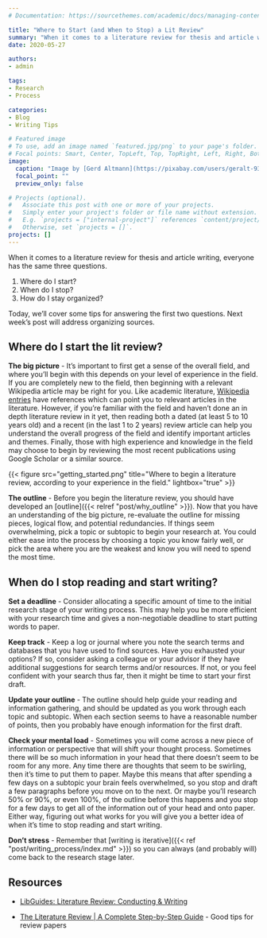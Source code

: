 ```yaml
---
# Documentation: https://sourcethemes.com/academic/docs/managing-content/

title: "Where to Start (and When to Stop) a Lit Review"
summary: "When it comes to a literature review for thesis and article writing, everyone has the same questions: Where do I start and when do I stop? Today, we’ll cover some tips to help answer these questions."
date: 2020-05-27

authors: 
- admin

tags: 
- Research
- Process

categories: 
- Blog
- Writing Tips

# Featured image
# To use, add an image named `featured.jpg/png` to your page's folder.
# Focal points: Smart, Center, TopLeft, Top, TopRight, Left, Right, BottomLeft, Bottom, BottomRight.
image:
  caption: "Image by [Gerd Altmann](https://pixabay.com/users/geralt-9301/?utm_source=link-attribution&amp;utm_medium=referral&amp;utm_campaign=image&amp;utm_content=908176) from [Pixabay](https://pixabay.com/?utm_source=link-attribution&amp;utm_medium=referral&amp;utm_campaign=image&amp;utm_content=908176)"
  focal_point: ""
  preview_only: false

# Projects (optional).
#   Associate this post with one or more of your projects.
#   Simply enter your project's folder or file name without extension.
#   E.g. `projects = ["internal-project"]` references `content/project/deep-learning/index.md`.
#   Otherwise, set `projects = []`.
projects: []
---
```


When it comes to a literature review for thesis and article writing, everyone has the same three questions. 

1. Where do I start?
1. When do I stop?
1. How do I stay organized?

Today, we’ll cover some tips for answering the first two questions. Next week’s post will address organizing sources.

## Where do I start the lit review?

**The big picture** - It’s important to first get a sense of the overall field, and where you’ll begin with this depends on your level of experience in the field. If you are completely new to the field, then beginning with a relevant Wikipedia article may be right for you. Like academic literature, [Wikipedia entries](https://science.sciencemag.org/content/357/6351/557.2) have references which can point you to relevant articles in the literature. However, if you’re familiar with the field and haven’t done an in depth literature review in it  yet, then reading both a dated (at least 5 to 10 years old) and a recent (in the last 1 to 2 years) review article can help you understand the overall progress of the field and identify important articles and themes. Finally, those with high experience and knowledge in the field may choose to begin by reviewing the most recent publications using Google Scholar or a similar source. 

{{< figure src="getting_started.png" title="Where to begin a literature review, according to your experience in the field." lightbox="true" >}}

**The outline** - Before you begin the literature review, you should have developed an [outline]({{< relref "post/why_outline" >}}). Now that you have an understanding of the big picture, re-evaluate the outline for missing pieces, logical flow, and potential redundancies. If things seem overwhelming, pick a topic or subtopic to begin your research at. You could either ease into the process by choosing a topic you know fairly well, or pick the area where you are the weakest and know you will need to spend the most time.

## When do I stop reading and start writing?

**Set a deadline** - Consider allocating a specific amount of time to the initial research stage of your writing process. This may help you be more efficient with your research time and gives a non-negotiable deadline to start putting words to paper.

**Keep track** - Keep a log or journal where you note the search terms and databases that you have used to find sources. Have you exhausted your options? If so, consider asking a colleague or your advisor if they have additional suggestions for search terms and/or resources. If not, or you feel confident with your search thus far, then it might be time to start your first draft. 

**Update your outline** - The outline should help guide your reading and information gathering, and should be updated as you work through each topic and subtopic. When each section seems to have a reasonable number of points, then you probably have enough information for the first draft.

**Check your mental load** - Sometimes you will come across a new piece of information or perspective that will shift your thought process. Sometimes there will be so much information in your head that there doesn’t seem to be room for any more. Any time there are thoughts that seem to be swirling, then it’s time to put them to paper. Maybe this means that after spending a few days on a subtopic your brain feels overwhelmed, so you stop and draft a few paragraphs before you move on to the next. Or maybe you’ll research 50% or 90%, or even 100%, of the outline before this happens and you stop for a few days to get all of the information out of your head and onto paper. Either way, figuring out what works for you will give you a better idea of when it’s time to stop reading and start writing.

**Don’t stress** - Remember that [writing is iterative]({{< ref "post/writing_process/index.md" >}}) so you can always (and probably will) come back to the research stage later.

## Resources

* [LibGuides: Literature Review: Conducting & Writing](https://libguides.uwf.edu/c.php?g=215199&p=1420520)

* [The Literature Review | A Complete Step-by-Step Guide](https://www.scribbr.com/dissertation/literature-review/) - Good tips for review papers
